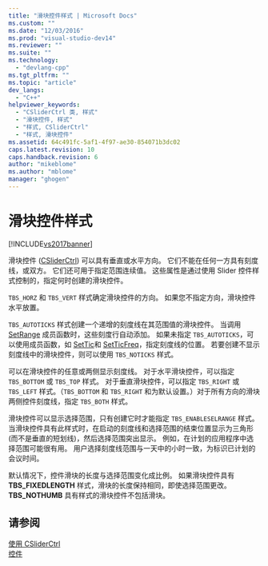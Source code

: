 ```yaml
---
title: "滑块控件样式 | Microsoft Docs"
ms.custom: ""
ms.date: "12/03/2016"
ms.prod: "visual-studio-dev14"
ms.reviewer: ""
ms.suite: ""
ms.technology: 
  - "devlang-cpp"
ms.tgt_pltfrm: ""
ms.topic: "article"
dev_langs: 
  - "C++"
helpviewer_keywords: 
  - "CSliderCtrl 类, 样式"
  - "滑块控件, 样式"
  - "样式, CSliderCtrl"
  - "样式, 滑块控件"
ms.assetid: 64c491fc-5af1-4f97-ae30-854071b3dc02
caps.latest.revision: 10
caps.handback.revision: 6
author: "mikeblome"
ms.author: "mblome"
manager: "ghogen"
---
```

# 滑块控件样式
[!INCLUDE[vs2017banner](../assembler/inline/includes/vs2017banner.md)]

滑块控件 \([CSliderCtrl](../mfc/reference/csliderctrl-class.md)\) 可以具有垂直或水平方向。  它们不能在任何一方具有刻度线，或双方。  它们还可用于指定范围连续值。  这些属性是通过使用 Slider 控件样式控制的，指定何时创建的滑块控件。  
  
 `TBS_HORZ` 和 `TBS_VERT` 样式确定滑块控件的方向。  如果您不指定方向，滑块控件水平放置。  
  
 `TBS_AUTOTICKS` 样式创建一个递增的刻度线在其范围值的滑块控件。  当调用 [SetRange](../Topic/CSliderCtrl::SetRange.md) 成员函数时，这些刻度行自动添加。  如果未指定 `TBS_AUTOTICKS`，可以使用成员函数，如 [SetTic](../Topic/CSliderCtrl::SetTic.md)和 [SetTicFreq](../Topic/CSliderCtrl::SetTicFreq.md)，指定刻度线的位置。  若要创建不显示刻度线中的滑块控件，则可以使用 `TBS_NOTICKS` 样式。  
  
 可以在滑块控件的任意或两侧显示刻度线。  对于水平滑块控件，可以指定 `TBS_BOTTOM` 或 `TBS_TOP` 样式。  对于垂直滑块控件，可以指定 `TBS_RIGHT` 或 `TBS_LEFT` 样式。（`TBS_BOTTOM` 和 `TBS_RIGHT` 和为默认设置。）对于所有方向的滑块两侧控件刻度线，指定 `TBS_BOTH` 样式。  
  
 滑块控件可以显示选择范围，只有创建它时才能指定 `TBS_ENABLESELRANGE` 样式。  当滑块控件具有此样式时，在启动的刻度线和选择范围的结束位置显示为三角形 \(而不是垂直的短划线\)，然后选择范围突出显示。  例如，在计划的应用程序中选择范围可能很有用。  用户选择刻度线范围与一天中的小时一致，为标识已计划的会议时间。  
  
 默认情况下，控件滑块的长度与选择范围变化成比例。  如果滑块控件具有 **TBS\_FIXEDLENGTH** 样式，滑块的长度保持相同，即使选择范围更改。  **TBS\_NOTHUMB** 具有样式的滑块控件不包括滑块。  
  
## 请参阅  
 [使用 CSliderCtrl](../mfc/using-csliderctrl.md)   
 [控件](../mfc/controls-mfc.md)